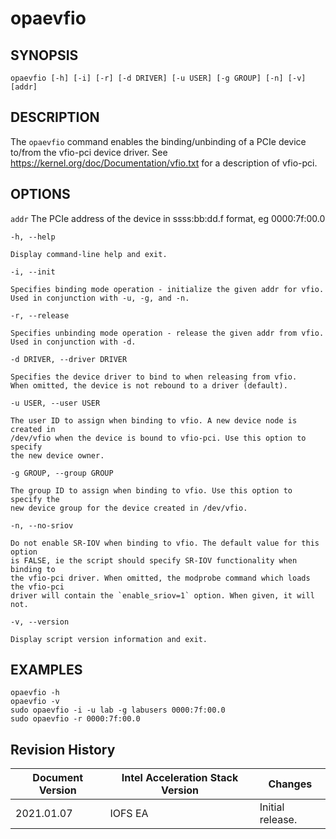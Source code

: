# opaevfio #

## SYNOPSIS ##

`opaevfio [-h] [-i] [-r] [-d DRIVER] [-u USER] [-g GROUP] [-n] [-v] [addr]`

## DESCRIPTION ##

The ```opaevfio``` command enables the binding/unbinding of a PCIe device
to/from the vfio-pci device driver. See https://kernel.org/doc/Documentation/vfio.txt
for a description of vfio-pci.

## OPTIONS ##

`addr`
    The PCIe address of the device in ssss:bb:dd.f format, eg 0000:7f:00.0

`-h, --help`

    Display command-line help and exit.

`-i, --init`

    Specifies binding mode operation - initialize the given addr for vfio.
    Used in conjunction with -u, -g, and -n.

`-r, --release`

    Specifies unbinding mode operation - release the given addr from vfio.
    Used in conjunction with -d.

`-d DRIVER, --driver DRIVER`

    Specifies the device driver to bind to when releasing from vfio.
    When omitted, the device is not rebound to a driver (default).

`-u USER, --user USER`

    The user ID to assign when binding to vfio. A new device node is created in
    /dev/vfio when the device is bound to vfio-pci. Use this option to specify
    the new device owner.

`-g GROUP, --group GROUP`

    The group ID to assign when binding to vfio. Use this option to specify the
    new device group for the device created in /dev/vfio.

`-n, --no-sriov`

    Do not enable SR-IOV when binding to vfio. The default value for this option
    is FALSE, ie the script should specify SR-IOV functionality when binding to
    the vfio-pci driver. When omitted, the modprobe command which loads the vfio-pci
    driver will contain the `enable_sriov=1` option. When given, it will not.

`-v, --version`

    Display script version information and exit.

## EXAMPLES ##

`opaevfio -h`<br>
`opaevfio -v`<br>
`sudo opaevfio -i -u lab -g labusers 0000:7f:00.0`<br>
`sudo opaevfio -r 0000:7f:00.0`

## Revision History ##

Document Version | Intel Acceleration Stack Version | Changes
-----------------|----------------------------------|--------
2021.01.07 | IOFS EA | Initial release.

